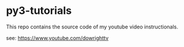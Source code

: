 # py3-tutorials
This repo contains the source code of my youtube video instructionals.

see: https://www.youtube.com/dowrighttv
